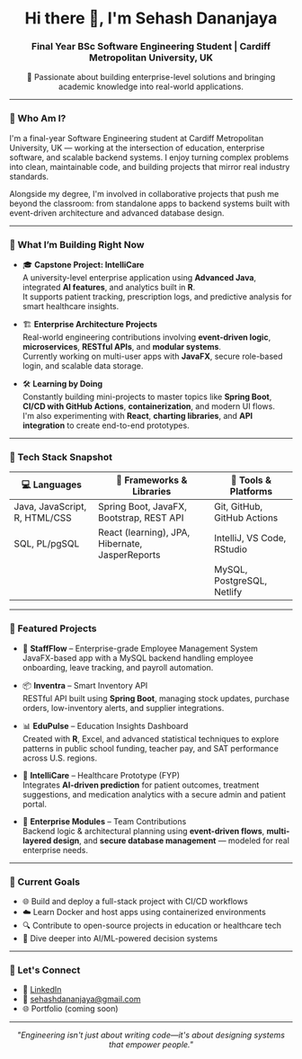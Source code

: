 <h1 align="center">Hi there 👋, I'm Sehash Dananjaya </h1>
<h3 align="center">Final Year BSc Software Engineering Student | Cardiff Metropolitan University, UK</h3>

<p align="center">
🚀 Passionate about building enterprise-level solutions and bringing academic knowledge into real-world applications.
</p>

---

### 🧭 Who Am I?

I'm a final-year Software Engineering student at Cardiff Metropolitan University, UK — working at the intersection of education, enterprise software, and scalable backend systems. I enjoy turning complex problems into clean, maintainable code, and building projects that mirror real industry standards.

Alongside my degree, I'm involved in collaborative projects that push me beyond the classroom: from standalone apps to backend systems built with event-driven architecture and advanced database design.

---

### 🚧 What I’m Building Right Now

- 🎓 **Capstone Project: IntelliCare**  
  A university-level enterprise application using **Advanced Java**, integrated **AI features**, and analytics built in **R**.  
  It supports patient tracking, prescription logs, and predictive analysis for smart healthcare insights.

- 🏗️ **Enterprise Architecture Projects**  
  Real-world engineering contributions involving **event-driven logic**, **microservices**, **RESTful APIs**, and **modular systems**.  
  Currently working on multi-user apps with **JavaFX**, secure role-based login, and scalable data storage.

- 🛠️ **Learning by Doing**  
  Constantly building mini-projects to master topics like **Spring Boot**, **CI/CD with GitHub Actions**, **containerization**, and modern UI flows.  
  I'm also experimenting with **React**, **charting libraries**, and **API integration** to create end-to-end prototypes.

---

### 🧰 Tech Stack Snapshot

| 💻 Languages        | 🚀 Frameworks & Libraries        | 🔧 Tools & Platforms             |
|--------------------|----------------------------------|----------------------------------|
| Java, JavaScript, R, HTML/CSS | Spring Boot, JavaFX, Bootstrap, REST API | Git, GitHub, GitHub Actions      |
| SQL, PL/pgSQL       | React (learning), JPA, Hibernate, JasperReports | IntelliJ, VS Code, RStudio       |
|                    |                                  | MySQL, PostgreSQL, Netlify       |

---

### 📁 Featured Projects

- 🔐 **StaffFlow** – Enterprise-grade Employee Management System  
  JavaFX-based app with a MySQL backend handling employee onboarding, leave tracking, and payroll automation.

- 📦 **Inventra** – Smart Inventory API  
  RESTful API built using **Spring Boot**, managing stock updates, purchase orders, low-inventory alerts, and supplier integrations.

- 📊 **EduPulse** – Education Insights Dashboard  
  Created with **R**, Excel, and advanced statistical techniques to explore patterns in public school funding, teacher pay, and SAT performance across U.S. regions.

- 🧠 **IntelliCare** – Healthcare Prototype (FYP)  
  Integrates **AI-driven prediction** for patient outcomes, treatment suggestions, and medication analytics with a secure admin and patient portal.

- 🧩 **Enterprise Modules** – Team Contributions  
  Backend logic & architectural planning using **event-driven flows**, **multi-layered design**, and **secure database management** — modeled for real enterprise needs.

---

### 📌 Current Goals

- 🌐 Build and deploy a full-stack project with CI/CD workflows  
- ☁️ Learn Docker and host apps using containerized environments  
- 🔍 Contribute to open-source projects in education or healthcare tech  
- 🧠 Dive deeper into AI/ML-powered decision systems

---

### 🧭 Let's Connect

- 🔗 [LinkedIn](https://www.linkedin.com/in/sehash-dananjaya)  
- 📧 sehashdananjaya@gmail.com  
- 🌐 Portfolio (coming soon)

---

<p align="center">
  <i>"Engineering isn't just about writing code—it's about designing systems that empower people."</i>
</p>
